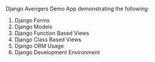 Django Avengers Demo App demonstrating the following:

1. Django Forms
2. Django Models
3. Django Function Based Views
4. Django Class Based Views
5. Django ORM Usage
6. Django Development Environment